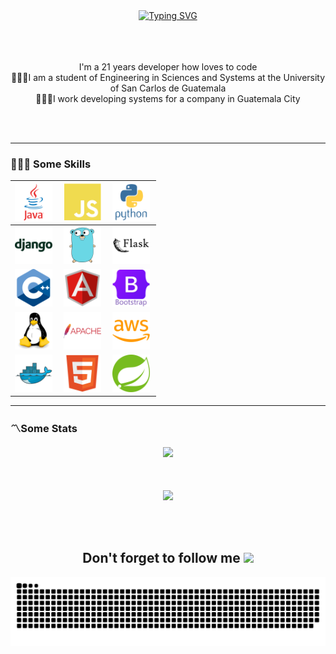 <div align="center">
  <a href="https://git.io/typing-svg"><img src="https://readme-typing-svg.herokuapp.com?font=Fira+Code&pause=10&color=FFFFFF&background=6374AE00&center=true&vCenter=true&multiline=true&width=700&height=75&lines=Hi+guys+%F0%9F%91%8B;+!+Welcome+to+mi+Git+%C2%A1" alt="Typing SVG" /></a>
</div>

<br>
<br>
<br>

<div align="center">
  <p>I'm a 21 years developer how loves to code 
    <br> 🧑🏻‍💻I am a student of Engineering in Sciences and Systems at the University of San Carlos de Guatemala
    <br> 🧑🏻‍💼I work developing systems for a company in Guatemala City
  </p>
</div>

<br>
<br>

---
### 👨🏻‍💻 Some Skills
<div align="center">
  
| <img src="https://github.com/devicons/devicon/blob/master/icons/java/java-original-wordmark.svg" title="Java" alt="Java" width="60" height="60"/>&nbsp;   |      <img src="https://github.com/devicons/devicon/blob/master/icons/javascript/javascript-plain.svg" title="JavaScript" alt="JavaScript" width="60" height="60"/>&nbsp;      |  <img src="https://github.com/devicons/devicon/blob/master/icons/python/python-original-wordmark.svg" title="Python" alt="Python" width="60" height="60"/>&nbsp; |
|----------|:-------------:|------:|
| <img src="https://github.com/devicons/devicon/blob/master/icons/django/django-plain-wordmark.svg" title="Django" alt="Django" width="60" height="60"/>&nbsp; |  <img src="https://github.com/devicons/devicon/blob/master/icons/go/go-original.svg" title="Go" alt="Go" width="60" height="60"/>&nbsp; | <img src="https://github.com/devicons/devicon/blob/master/icons/flask/flask-original-wordmark.svg" title="Flask" alt="Flask" width="60" height="60"/>&nbsp; |
| <img src="https://github.com/devicons/devicon/blob/master/icons/cplusplus/cplusplus-original.svg" title="C++" alt="C++" width="60" height="60"/>&nbsp; |    <img src="https://github.com/devicons/devicon/blob/master/icons/angularjs/angularjs-original.svg" title="Angular" alt="Angular" width="60" height="60"/>&nbsp;   |   <img src="https://github.com/devicons/devicon/blob/master/icons/bootstrap/bootstrap-original-wordmark.svg" title="Bootstrap" alt="Bootstrap" width="60" height="60"/>&nbsp; |
| <img src="https://github.com/devicons/devicon/blob/master/icons/linux/linux-original.svg" title="Linux" alt="Linux" width="60" height="60"/>&nbsp; | <img src="https://github.com/devicons/devicon/blob/master/icons/apache/apache-original-wordmark.svg" width="60" height="60"/>&nbsp; |   <img src="https://github.com/devicons/devicon/blob/master/icons/amazonwebservices/amazonwebservices-plain-wordmark.svg" title="AWS" alt="AWS" width="60" height="60"/>&nbsp; |
| <img src="https://github.com/devicons/devicon/blob/master/icons/docker/docker-original.svg" width="60" height="60"/>&nbsp; |   <img src="https://github.com/devicons/devicon/blob/master/icons/html5/html5-original.svg" title="HTML" alt="HTML" width="60" height="60"/>&nbsp; |   <img src="https://github.com/devicons/devicon/blob/master/icons/spring/spring-original.svg" title="SP" alt="SP" width="60" height="60"/>&nbsp; |

</div>
  
---
### 〽️Some Stats
<div align="center">
  <picture >
  <img align="center" height="180" src="https://github-readme-stats.vercel.app/api/top-langs/?username=CristtDev&layout=compact&theme=gotham" />
</picture>
</div>
<br>
<br>
<br>
<div align="center">
  <picture>
  <img align="center" height="180" src="https://github-readme-stats.vercel.app/api?username=CristtDev&show_icons=true&theme=gotham" />
</picture>
</div>

<br>
<br>
<br>

<!-- FOOTER -->
<h2 align="center"> Don't forget to follow me <img src="https://media.giphy.com/media/CwTvSiWflgCGKgz5eb/giphy.gif" width="50"></h2>

![](https://github.com/Platane/snk/raw/output/github-contribution-grid-snake.svg)
